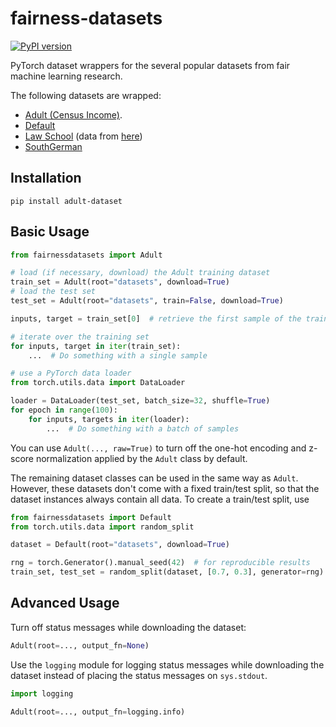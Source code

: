 # fairness-datasets
[![PyPI version](https://badge.fury.io/py/fairness-datasets.svg)](https://badge.fury.io/py/fairness-datasets)

PyTorch dataset wrappers for the several popular datasets from 
fair machine learning research.

The following datasets are wrapped:
 - [Adult (Census Income)](https://archive.ics.uci.edu/dataset/2/adult).
 - [Default](https://archive.ics.uci.edu/dataset/350/default+of+credit+card+clients)
 - [Law School](https://eric.ed.gov/?id=ED469370) (data from [here](https://www.tensorflow.org/responsible_ai/fairness_indicators/tutorials/Fairness_Indicators_Pandas_Case_Study))
 - [SouthGerman](https://archive.ics.uci.edu/dataset/573/south+german+credit+update)

## Installation
```shell
pip install adult-dataset
```

## Basic Usage
```python
from fairnessdatasets import Adult

# load (if necessary, download) the Adult training dataset 
train_set = Adult(root="datasets", download=True)
# load the test set
test_set = Adult(root="datasets", train=False, download=True)

inputs, target = train_set[0]  # retrieve the first sample of the training set

# iterate over the training set
for inputs, target in iter(train_set):
    ...  # Do something with a single sample

# use a PyTorch data loader
from torch.utils.data import DataLoader

loader = DataLoader(test_set, batch_size=32, shuffle=True)
for epoch in range(100):
    for inputs, targets in iter(loader):
        ...  # Do something with a batch of samples
```
You can use `Adult(..., raw=True)` to turn off the one-hot encoding
and z-score normalization applied by the `Adult` class by default.

The remaining dataset classes can be used in the same way as `Adult`.
However, these datasets don't come with a fixed train/test split, 
so that the dataset instances always contain all data.
To create a train/test split, use
```python
from fairnessdatasets import Default
from torch.utils.data import random_split

dataset = Default(root="datasets", download=True)

rng = torch.Generator().manual_seed(42)  # for reproducible results
train_set, test_set = random_split(dataset, [0.7, 0.3], generator=rng)
```

## Advanced Usage

Turn off status messages while downloading the dataset:
```python
Adult(root=..., output_fn=None)
```

Use the `logging` module for logging status messages while downloading the
dataset instead of placing the status messages on `sys.stdout`.
```python
import logging

Adult(root=..., output_fn=logging.info)
```
